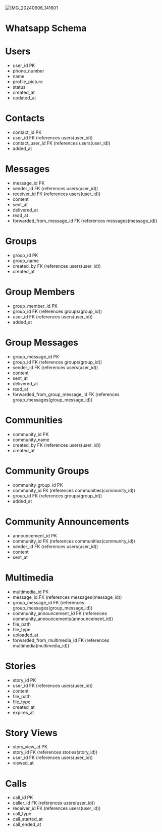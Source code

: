 ![IMG_20240606_141601](https://github.com/nandishns/LLD/assets/92267208/09ca7a72-a5b7-45d0-a89c-9a59d478e174)
# Whatsapp Schema

# Users
- user_id PK
- phone_number
- name
- profile_picture
- status
- created_at
- updated_at

# Contacts
- contact_id PK
- user_id FK (references users(user_id))
- contact_user_id FK (references users(user_id))
- added_at

# Messages
- message_id PK
- sender_id FK (references users(user_id))
- receiver_id FK (references users(user_id))
- content
- sent_at
- delivered_at
- read_at
- forwarded_from_message_id FK (references messages(message_id))

# Groups
- group_id PK
- group_name
- created_by FK (references users(user_id))
- created_at

# Group Members
- group_member_id PK
- group_id FK (references groups(group_id))
- user_id FK (references users(user_id))
- added_at

# Group Messages
- group_message_id PK
- group_id FK (references groups(group_id))
- sender_id FK (references users(user_id))
- content
- sent_at
- delivered_at
- read_at
- forwarded_from_group_message_id FK (references group_messages(group_message_id))

# Communities
- community_id PK
- community_name
- created_by FK (references users(user_id))
- created_at

# Community Groups
- community_group_id PK
- community_id FK (references communities(community_id))
- group_id FK (references groups(group_id))
- added_at

# Community Announcements
- announcement_id PK
- community_id FK (references communities(community_id))
- sender_id FK (references users(user_id))
- content
- sent_at

# Multimedia
- multimedia_id PK
- message_id FK (references messages(message_id))
- group_message_id FK (references group_messages(group_message_id))
- community_announcement_id FK (references community_announcements(announcement_id))
- file_path
- file_type
- uploaded_at
- forwarded_from_multimedia_id FK (references multimedia(multimedia_id))

# Stories
- story_id PK
- user_id FK (references users(user_id))
- content
- file_path
- file_type
- created_at
- expires_at

# Story Views
- story_view_id PK
- story_id FK (references stories(story_id))
- user_id FK (references users(user_id))
- viewed_at

# Calls
- call_id PK
- caller_id FK (references users(user_id))
- receiver_id FK (references users(user_id))
- call_type
- call_started_at
- call_ended_at
